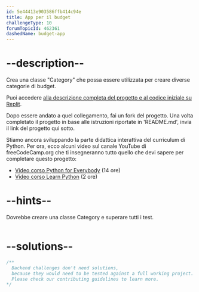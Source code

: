 ```yaml
---
id: 5e44413e903586ffb414c94e
title: App per il budget
challengeType: 10
forumTopicId: 462361
dashedName: budget-app
---
```


# --description--

Crea una classe "Category" che possa essere utilizzata per creare diverse categorie di budget.

Puoi accedere [alla descrizione completa del progetto e al codice iniziale su Replit](https://replit.com/github/freeCodeCamp/boilerplate-budget-app).

Dopo essere andato a quel collegamento, fai un fork del progetto. Una volta completato il progetto in base alle istruzioni riportate in 'README.md', invia il link del progetto qui sotto.

Stiamo ancora sviluppando la parte didattica interattiva del curriculum di Python. Per ora, ecco alcuni video sul canale YouTube di freeCodeCamp.org che ti insegneranno tutto quello che devi sapere per completare questo progetto:

<ul>
  <li>
    <a href='https://www.freecodecamp.org/news/python-for-everybody/'>Video corso Python for Everybody</a> (14 ore)
  </li>
  <li>
    <a href='https://www.freecodecamp.org/news/learn-python-basics-in-depth-video-course/'>Video corso Learn Python</a> (2 ore)
  </li>
</ul>

# --hints--

Dovrebbe creare una classe Category e superare tutti i test.

```js

```

# --solutions--

```js
/**
  Backend challenges don't need solutions,
  because they would need to be tested against a full working project.
  Please check our contributing guidelines to learn more.
*/
```
